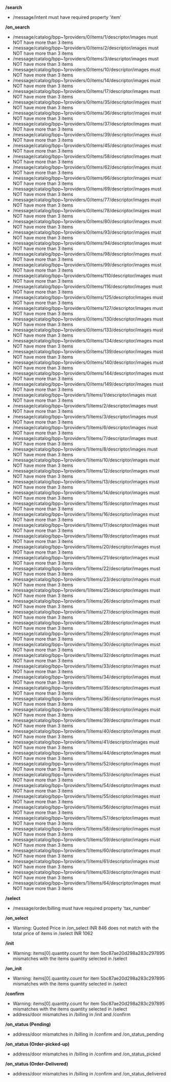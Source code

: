**/search**
- /message/intent must have required property 'item'

**/on_search**
- /message/catalog/bpp~1providers/0/items/1/descriptor/images must NOT have more than 3 items
- /message/catalog/bpp~1providers/0/items/2/descriptor/images must NOT have more than 3 items
- /message/catalog/bpp~1providers/0/items/3/descriptor/images must NOT have more than 3 items
- /message/catalog/bpp~1providers/0/items/10/descriptor/images must NOT have more than 3 items
- /message/catalog/bpp~1providers/0/items/14/descriptor/images must NOT have more than 3 items
- /message/catalog/bpp~1providers/0/items/17/descriptor/images must NOT have more than 3 items
- /message/catalog/bpp~1providers/0/items/35/descriptor/images must NOT have more than 3 items
- /message/catalog/bpp~1providers/0/items/36/descriptor/images must NOT have more than 3 items
- /message/catalog/bpp~1providers/0/items/37/descriptor/images must NOT have more than 3 items
- /message/catalog/bpp~1providers/0/items/39/descriptor/images must NOT have more than 3 items
- /message/catalog/bpp~1providers/0/items/45/descriptor/images must NOT have more than 3 items
- /message/catalog/bpp~1providers/0/items/58/descriptor/images must NOT have more than 3 items
- /message/catalog/bpp~1providers/0/items/62/descriptor/images must NOT have more than 3 items
- /message/catalog/bpp~1providers/0/items/66/descriptor/images must NOT have more than 3 items
- /message/catalog/bpp~1providers/0/items/69/descriptor/images must NOT have more than 3 items
- /message/catalog/bpp~1providers/0/items/77/descriptor/images must NOT have more than 3 items
- /message/catalog/bpp~1providers/0/items/78/descriptor/images must NOT have more than 3 items
- /message/catalog/bpp~1providers/0/items/80/descriptor/images must NOT have more than 3 items
- /message/catalog/bpp~1providers/0/items/93/descriptor/images must NOT have more than 3 items
- /message/catalog/bpp~1providers/0/items/94/descriptor/images must NOT have more than 3 items
- /message/catalog/bpp~1providers/0/items/98/descriptor/images must NOT have more than 3 items
- /message/catalog/bpp~1providers/0/items/99/descriptor/images must NOT have more than 3 items
- /message/catalog/bpp~1providers/0/items/110/descriptor/images must NOT have more than 3 items
- /message/catalog/bpp~1providers/0/items/116/descriptor/images must NOT have more than 3 items
- /message/catalog/bpp~1providers/0/items/125/descriptor/images must NOT have more than 3 items
- /message/catalog/bpp~1providers/0/items/127/descriptor/images must NOT have more than 3 items
- /message/catalog/bpp~1providers/0/items/130/descriptor/images must NOT have more than 3 items
- /message/catalog/bpp~1providers/0/items/133/descriptor/images must NOT have more than 3 items
- /message/catalog/bpp~1providers/0/items/134/descriptor/images must NOT have more than 3 items
- /message/catalog/bpp~1providers/0/items/139/descriptor/images must NOT have more than 3 items
- /message/catalog/bpp~1providers/0/items/140/descriptor/images must NOT have more than 3 items
- /message/catalog/bpp~1providers/0/items/144/descriptor/images must NOT have more than 3 items
- /message/catalog/bpp~1providers/0/items/149/descriptor/images must NOT have more than 3 items
- /message/catalog/bpp~1providers/1/items/1/descriptor/images must NOT have more than 3 items
- /message/catalog/bpp~1providers/1/items/2/descriptor/images must NOT have more than 3 items
- /message/catalog/bpp~1providers/1/items/3/descriptor/images must NOT have more than 3 items
- /message/catalog/bpp~1providers/1/items/6/descriptor/images must NOT have more than 3 items
- /message/catalog/bpp~1providers/1/items/7/descriptor/images must NOT have more than 3 items
- /message/catalog/bpp~1providers/1/items/8/descriptor/images must NOT have more than 3 items
- /message/catalog/bpp~1providers/1/items/10/descriptor/images must NOT have more than 3 items
- /message/catalog/bpp~1providers/1/items/12/descriptor/images must NOT have more than 3 items
- /message/catalog/bpp~1providers/1/items/13/descriptor/images must NOT have more than 3 items
- /message/catalog/bpp~1providers/1/items/14/descriptor/images must NOT have more than 3 items
- /message/catalog/bpp~1providers/1/items/15/descriptor/images must NOT have more than 3 items
- /message/catalog/bpp~1providers/1/items/16/descriptor/images must NOT have more than 3 items
- /message/catalog/bpp~1providers/1/items/17/descriptor/images must NOT have more than 3 items
- /message/catalog/bpp~1providers/1/items/19/descriptor/images must NOT have more than 3 items
- /message/catalog/bpp~1providers/1/items/20/descriptor/images must NOT have more than 3 items
- /message/catalog/bpp~1providers/1/items/21/descriptor/images must NOT have more than 3 items
- /message/catalog/bpp~1providers/1/items/22/descriptor/images must NOT have more than 3 items
- /message/catalog/bpp~1providers/1/items/23/descriptor/images must NOT have more than 3 items
- /message/catalog/bpp~1providers/1/items/25/descriptor/images must NOT have more than 3 items
- /message/catalog/bpp~1providers/1/items/26/descriptor/images must NOT have more than 3 items
- /message/catalog/bpp~1providers/1/items/27/descriptor/images must NOT have more than 3 items
- /message/catalog/bpp~1providers/1/items/28/descriptor/images must NOT have more than 3 items
- /message/catalog/bpp~1providers/1/items/29/descriptor/images must NOT have more than 3 items
- /message/catalog/bpp~1providers/1/items/30/descriptor/images must NOT have more than 3 items
- /message/catalog/bpp~1providers/1/items/32/descriptor/images must NOT have more than 3 items
- /message/catalog/bpp~1providers/1/items/33/descriptor/images must NOT have more than 3 items
- /message/catalog/bpp~1providers/1/items/34/descriptor/images must NOT have more than 3 items
- /message/catalog/bpp~1providers/1/items/35/descriptor/images must NOT have more than 3 items
- /message/catalog/bpp~1providers/1/items/36/descriptor/images must NOT have more than 3 items
- /message/catalog/bpp~1providers/1/items/38/descriptor/images must NOT have more than 3 items
- /message/catalog/bpp~1providers/1/items/39/descriptor/images must NOT have more than 3 items
- /message/catalog/bpp~1providers/1/items/40/descriptor/images must NOT have more than 3 items
- /message/catalog/bpp~1providers/1/items/41/descriptor/images must NOT have more than 3 items
- /message/catalog/bpp~1providers/1/items/44/descriptor/images must NOT have more than 3 items
- /message/catalog/bpp~1providers/1/items/52/descriptor/images must NOT have more than 3 items
- /message/catalog/bpp~1providers/1/items/53/descriptor/images must NOT have more than 3 items
- /message/catalog/bpp~1providers/1/items/54/descriptor/images must NOT have more than 3 items
- /message/catalog/bpp~1providers/1/items/55/descriptor/images must NOT have more than 3 items
- /message/catalog/bpp~1providers/1/items/56/descriptor/images must NOT have more than 3 items
- /message/catalog/bpp~1providers/1/items/57/descriptor/images must NOT have more than 3 items
- /message/catalog/bpp~1providers/1/items/58/descriptor/images must NOT have more than 3 items
- /message/catalog/bpp~1providers/1/items/59/descriptor/images must NOT have more than 3 items
- /message/catalog/bpp~1providers/1/items/60/descriptor/images must NOT have more than 3 items
- /message/catalog/bpp~1providers/1/items/61/descriptor/images must NOT have more than 3 items
- /message/catalog/bpp~1providers/1/items/63/descriptor/images must NOT have more than 3 items
- /message/catalog/bpp~1providers/1/items/64/descriptor/images must NOT have more than 3 items

**/select**
- /message/order/billing must have required property 'tax_number'

**/on_select**
- Warning: Quoted Price in /on_select INR 846 does not match with the total price of items in /select INR 1062

**/init**
- Warning: items[0].quantity.count for item 5bc87ae20d298a283c297895 mismatches with the items quantity selected in /select

**/on_init**
- Warning: items[0].quantity.count for item 5bc87ae20d298a283c297895 mismatches with the items quantity selected in /select

**/confirm**
- Warning: items[0].quantity.count for item 5bc87ae20d298a283c297895 mismatches with the items quantity selected in /select
- address/door mismatches in /billing in /init and /confirm

**/on_status (Pending)**
- address/door mismatches in /billing in /confirm and /on_status_pending

**/on_status (Order-picked-up)**
- address/door mismatches in /billing in /confirm and /on_status_picked

**/on_status (Order-Delivered)**
- address/door mismatches in /billing in /confirm and /on_status_delivered
